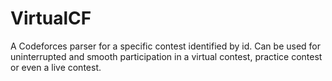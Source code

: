 # VirtualCF
A Codeforces parser for a specific contest identified by id. Can be used for uninterrupted and smooth participation in a virtual contest, practice contest or even a live contest.
